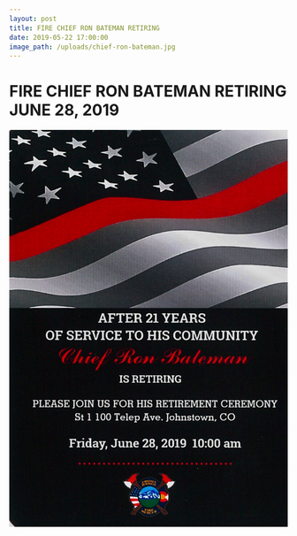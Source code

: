 ```yaml
---
layout: post
title: FIRE CHIEF RON BATEMAN RETIRING
date: 2019-05-22 17:00:00
image_path: /uploads/chief-ron-bateman.jpg
---
```


# FIRE CHIEF RON BATEMAN RETIRING JUNE 28, 2019

![](/uploads/chief-ron-bateman.jpg)

&nbsp;